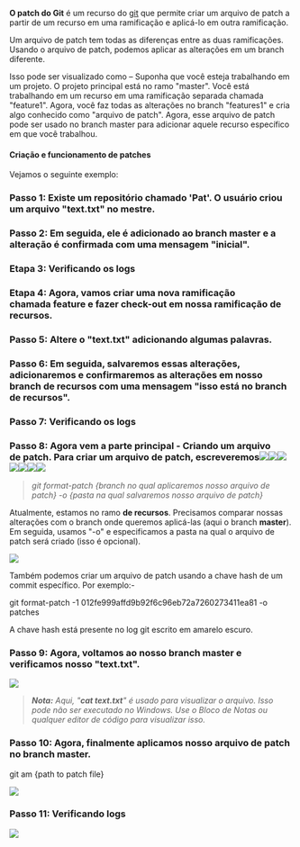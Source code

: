 **O patch do Git** é um recurso do [git](https://www.geeksforgeeks.org/git-lets-get-into-it/) que permite criar um arquivo de patch a partir de um recurso em uma ramificação e aplicá-lo em outra ramificação.

Um arquivo de patch tem todas as diferenças entre as duas ramificações. Usando o arquivo de patch, podemos aplicar as alterações em um branch diferente.

Isso pode ser visualizado como – Suponha que você esteja trabalhando em um projeto. O projeto principal está no ramo "master". Você está trabalhando em um recurso em uma ramificação separada chamada "feature1". Agora, você faz todas as alterações no branch "features1" e cria algo conhecido como "arquivo de patch". Agora, esse arquivo de patch pode ser usado no branch master para adicionar aquele recurso específico em que você trabalhou.

#### Criação e funcionamento de patches

Vejamos o seguinte exemplo:

### **Passo 1:** Existe um repositório chamado 'Pat'. O usuário criou um arquivo "text.txt" no mestre.

### **Passo 2:** Em seguida, ele é adicionado ao branch master e a alteração é confirmada com uma mensagem "inicial".

### **Etapa 3:** Verificando os logs

### **Etapa 4:** Agora, vamos criar uma nova ramificação chamada **feature** e fazer check-out em nossa ramificação **de recursos**.

### **Passo 5:** Altere o "text.txt" adicionando algumas palavras.

### **Passo 6:** Em seguida, salvaremos essas alterações, adicionaremos e confirmaremos as alterações em nosso branch **de recursos** com uma mensagem "isso está no branch de recursos".

### **Passo 7:** Verificando os logs

### **Passo 8:** Agora vem a parte principal - Criando um arquivo de **patch**. Para criar um arquivo de patch, escreveremos![](https://media.geeksforgeeks.org/wp-content/uploads/20200606150236/Screenshot-from-2020-06-06-14-45-22.png)![](https://media.geeksforgeeks.org/wp-content/uploads/20200606150414/Screenshot-from-2020-06-06-15-01-07.png)![](https://media.geeksforgeeks.org/wp-content/uploads/20200606150533/Screenshot-from-2020-06-06-15-05-26.png)![](https://media.geeksforgeeks.org/wp-content/uploads/20200606150816/Screenshot-from-2020-06-06-15-06-44.png)![](https://media.geeksforgeeks.org/wp-content/uploads/20200606150932/Screenshot-from-2020-06-06-14-47-02.png)![](https://media.geeksforgeeks.org/wp-content/uploads/20200606151333/Screenshot-from-2020-06-06-15-11-12.png)![](https://media.geeksforgeeks.org/wp-content/uploads/20200606152606/Screenshot-from-2020-06-06-15-25-38.png)

> _git format-patch {branch no qual aplicaremos nosso arquivo de patch} -o {pasta na qual salvaremos nosso arquivo de patch}_

Atualmente, estamos no ramo **de recursos**. Precisamos comparar nossas alterações com o branch onde queremos aplicá-las (aqui o branch **master**). Em seguida, usamos "-o" e especificamos a pasta na qual o arquivo de patch será criado (isso é opcional).

![](https://media.geeksforgeeks.org/wp-content/uploads/20200606153204/Screenshot-from-2020-06-06-15-31-54.png)

Também podemos criar um arquivo de patch usando a chave hash de um commit específico. Por exemplo:-

git format-patch -1 012fe999affd9b92f6c96eb72a7260273411ea81 -o patches

A chave hash está presente no log git escrito em amarelo escuro.

### **Passo 9:** Agora, voltamos ao nosso branch **master** e verificamos nosso "text.txt".

![](https://media.geeksforgeeks.org/wp-content/uploads/20200606153352/Screenshot-from-2020-06-06-15-33-08.png)

> **_Nota:_** _Aqui, "_**_cat text.txt_**_" é usado para visualizar o arquivo. Isso pode não ser executado no Windows. Use o Bloco de Notas ou qualquer editor de código para visualizar isso._

### **Passo 10:** Agora, finalmente aplicamos nosso arquivo de patch no branch **master**.

git am {path to patch file}

![](https://media.geeksforgeeks.org/wp-content/uploads/20200606153757/Screenshot-from-2020-06-06-15-37-45.png)

### **Passo 11:** Verificando logs

![](https://media.geeksforgeeks.org/wp-content/uploads/20200606153946/Screenshot-from-2020-06-06-15-39-37.png)

